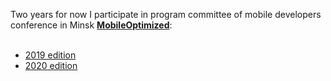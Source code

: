 Two years for now I participate in program committee of mobile developers conference in Minsk [**MobileOptimized**](https://moconf.by):<br /><br />
- [2019 edition](https://moconf.by/2019)  
- [2020 edition](https://moconf.by)
